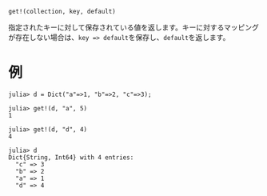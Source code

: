 ```
get!(collection, key, default)
```

指定されたキーに対して保存されている値を返します。キーに対するマッピングが存在しない場合は、`key => default`を保存し、`default`を返します。

# 例

```jldoctest
julia> d = Dict("a"=>1, "b"=>2, "c"=>3);

julia> get!(d, "a", 5)
1

julia> get!(d, "d", 4)
4

julia> d
Dict{String, Int64} with 4 entries:
  "c" => 3
  "b" => 2
  "a" => 1
  "d" => 4
```
